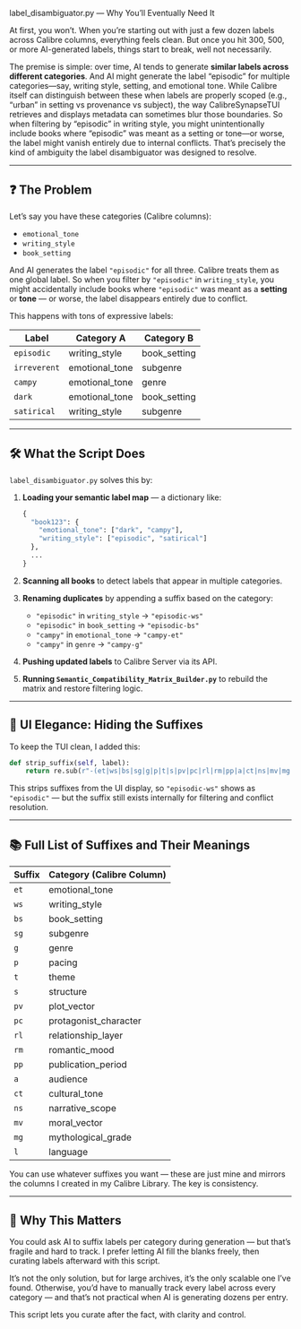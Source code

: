 label_disambiguator.py — Why You’ll Eventually Need It

At first, you won’t. When you’re starting out with just a few dozen labels across Calibre columns, everything feels clean. But once you hit 300, 500, or more AI-generated labels, things start to break, well not necessarily.

The premise is simple: over time, AI tends to generate **similar labels across different categories**. And AI might generate the label “episodic” for multiple categories—say, writing style, setting, and emotional tone. While Calibre itself can distinguish between these when labels are properly scoped (e.g., “urban” in setting vs provenance vs subject), the way CalibreSynapseTUI retrieves and displays metadata can sometimes blur those boundaries. So when filtering by “episodic” in writing style, you might unintentionally include books where “episodic” was meant as a setting or tone—or worse, the label might vanish entirely due to internal conflicts. That’s precisely the kind of ambiguity the label disambiguator was designed to resolve.


---

## ❓ The Problem

Let’s say you have these categories (Calibre columns):

- `emotional_tone`
- `writing_style`
- `book_setting`

And AI generates the label `"episodic"` for all three. Calibre treats them as one global label. So when you filter by `"episodic"` in `writing_style`, you might accidentally include books where `"episodic"` was meant as a **setting** or **tone** — or worse, the label disappears entirely due to conflict.

This happens with tons of expressive labels:

| Label      | Category A           | Category B           |
|------------|----------------------|----------------------|
| `episodic` | writing_style        | book_setting         |
| `irreverent` | emotional_tone     | subgenre             |
| `campy`    | emotional_tone        | genre                |
| `dark`     | emotional_tone        | book_setting         |
| `satirical`| writing_style         | subgenre             |

---

## 🛠️ What the Script Does

`label_disambiguator.py` solves this by:

1. **Loading your semantic label map** — a dictionary like:
   ```python
   {
     "book123": {
       "emotional_tone": ["dark", "campy"],
       "writing_style": ["episodic", "satirical"]
     },
     ...
   }
   ```

2. **Scanning all books** to detect labels that appear in multiple categories.

3. **Renaming duplicates** by appending a suffix based on the category:
   - `"episodic"` in `writing_style` → `"episodic-ws"`
   - `"episodic"` in `book_setting` → `"episodic-bs"`
   - `"campy"` in `emotional_tone` → `"campy-et"`
   - `"campy"` in `genre` → `"campy-g"`

4. **Pushing updated labels** to Calibre Server via its API.

5. **Running `Semantic_Compatibility_Matrix_Builder.py`** to rebuild the matrix and restore filtering logic.

---

## 🎨 UI Elegance: Hiding the Suffixes

To keep the TUI clean, I added this:

```python
def strip_suffix(self, label):
    return re.sub(r"-(et|ws|bs|sg|g|p|t|s|pv|pc|rl|rm|pp|a|ct|ns|mv|mg|l)$", "", label)
```

This strips suffixes from the UI display, so `"episodic-ws"` shows as `"episodic"` — but the suffix still exists internally for filtering and conflict resolution.

---

## 📚 Full List of Suffixes and Their Meanings

| Suffix | Category (Calibre Column)         |
|--------|-----------------------------------|
| `et`   | emotional_tone                    |
| `ws`   | writing_style                     |
| `bs`   | book_setting                      |
| `sg`   | subgenre                          |
| `g`    | genre                             |
| `p`    | pacing                            |
| `t`    | theme                             |
| `s`    | structure                         |
| `pv`   | plot_vector                       |
| `pc`   | protagonist_character             |
| `rl`   | relationship_layer                |
| `rm`   | romantic_mood                     |
| `pp`   | publication_period                |
| `a`    | audience                          |
| `ct`   | cultural_tone                     |
| `ns`   | narrative_scope                   |
| `mv`   | moral_vector                      |
| `mg`   | mythological_grade                |
| `l`    | language                          |

You can use whatever suffixes you want — these are just mine and mirrors the columns I created in my Calibre Library. The key is consistency.

---

## 🧩 Why This Matters

You could ask AI to suffix labels per category during generation — but that’s fragile and hard to track. I prefer letting AI fill the blanks freely, then curating labels afterward with this script.

It’s not the only solution, but for large archives, it’s the only scalable one I’ve found. Otherwise, you’d have to manually track every label across every category — and that’s not practical when AI is generating dozens per entry.

This script lets you curate after the fact, with clarity and control.

